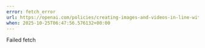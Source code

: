 ```yaml
---
error: fetch_error
url: https://openai.com/policies/creating-images-and-videos-in-line-with-our-policies/
when: 2025-10-25T06:47:56.576132+00:00
---
```


Failed fetch
